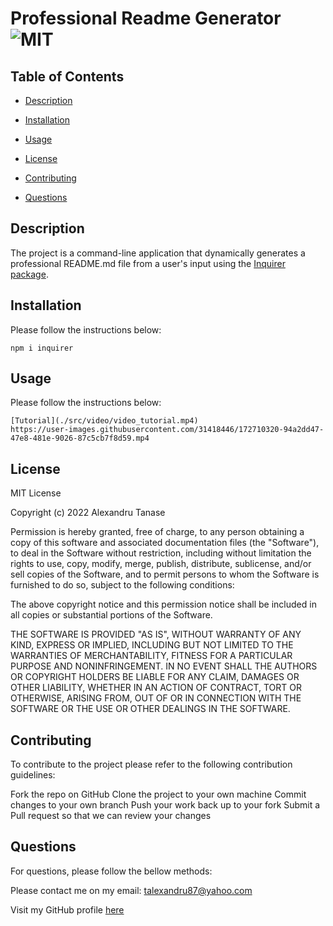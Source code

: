 # Professional Readme Generator ![MIT](https://img.shields.io/badge/MIT-License-green)

## Table of Contents

- [Description](#description)
- [Installation](#installation)
- [Usage](#usage)
- [License](#license)
- [Contributing](#contributing)

- [Questions](#questions)

## Description

The project is a command-line application that dynamically generates a professional README.md file from a user's input using the [Inquirer package](https://www.npmjs.com/package/inquirer).

## Installation

Please follow the instructions below:

```
npm i inquirer
```

## Usage

Please follow the instructions below:

```
[Tutorial](./src/video/video_tutorial.mp4)
https://user-images.githubusercontent.com/31418446/172710320-94a2dd47-47e8-481e-9026-87c5cb7f8d59.mp4
```




## License

MIT License

Copyright (c) 2022 Alexandru Tanase

Permission is hereby granted, free of charge, to any person obtaining a copy
of this software and associated documentation files (the "Software"), to deal
in the Software without restriction, including without limitation the rights
to use, copy, modify, merge, publish, distribute, sublicense, and/or sell
copies of the Software, and to permit persons to whom the Software is
furnished to do so, subject to the following conditions:

The above copyright notice and this permission notice shall be included in all
copies or substantial portions of the Software.

THE SOFTWARE IS PROVIDED "AS IS", WITHOUT WARRANTY OF ANY KIND, EXPRESS OR
IMPLIED, INCLUDING BUT NOT LIMITED TO THE WARRANTIES OF MERCHANTABILITY,
FITNESS FOR A PARTICULAR PURPOSE AND NONINFRINGEMENT. IN NO EVENT SHALL THE
AUTHORS OR COPYRIGHT HOLDERS BE LIABLE FOR ANY CLAIM, DAMAGES OR OTHER
LIABILITY, WHETHER IN AN ACTION OF CONTRACT, TORT OR OTHERWISE, ARISING FROM,
OUT OF OR IN CONNECTION WITH THE SOFTWARE OR THE USE OR OTHER DEALINGS IN THE
SOFTWARE.

## Contributing

To contribute to the project please refer to the following contribution guidelines:

Fork the repo on GitHub
Clone the project to your own machine
Commit changes to your own branch
Push your work back up to your fork
Submit a Pull request so that we can review your changes

## Questions

For questions, please follow the bellow methods:

Please contact me on my email: talexandru87@yahoo.com

Visit my GitHub profile [here](https://github.com/talexandru1987)
